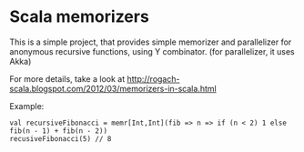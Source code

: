 Scala memorizers
================

This is a simple project, that provides simple memorizer and parallelizer for anonymous recursive functions, using Y combinator. (for parallelizer, it uses Akka)

For more details, take a look at http://rogach-scala.blogspot.com/2012/03/memorizers-in-scala.html

Example:

    val recursiveFibonacci = memr[Int,Int](fib => n => if (n < 2) 1 else fib(n - 1) + fib(n - 2))
    recusiveFibonacci(5) // 8